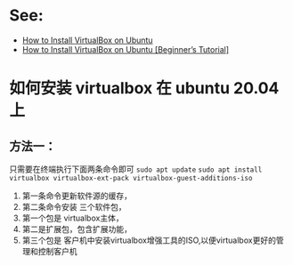 # See:
- [How to Install VirtualBox on Ubuntu](https://phoenixnap.com/kb/install-virtualbox-on-ubuntu)
- [How to Install VirtualBox on Ubuntu [Beginner’s Tutorial]](https://itsfoss.com/install-virtualbox-ubuntu/)

# 如何安装 virtualbox 在 ubuntu 20.04 上

## 方法一：
只需要在终端执行下面两条命令即可
``` sudo apt update ```
``` sudo apt install virtualbox virtualbox-ext-pack virtualbox-guest-additions-iso ```
1. 第一条命令更新软件源的缓存，
2. 第二条命令安装 三个软件包，
3. 第一个包是 virtualbox主体，
4. 第二是扩展包，包含扩展功能，
5. 第三个包是 客户机中安装virtualbox增强工具的ISO,以便virtualbox更好的管理和控制客户机


